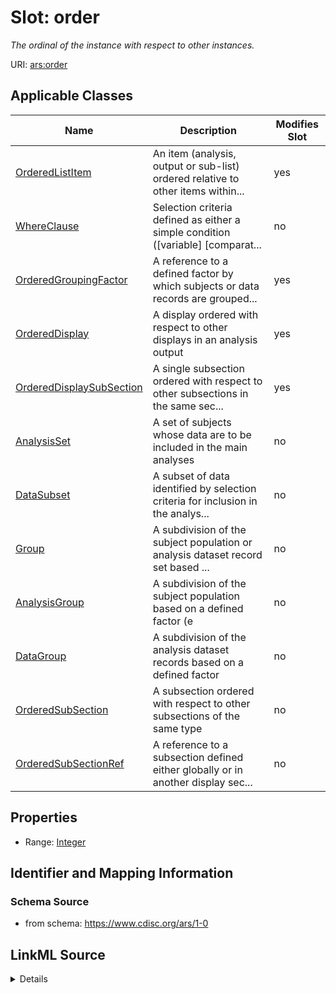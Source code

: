 # Slot: order


_The ordinal of the instance with respect to other instances._



URI: [ars:order](https://www.cdisc.org/ars/1-0/order)



<!-- no inheritance hierarchy -->




## Applicable Classes

| Name | Description | Modifies Slot |
| --- | --- | --- |
[OrderedListItem](OrderedListItem.md) | An item (analysis, output or sub-list) ordered relative to other items within... |  yes  |
[WhereClause](WhereClause.md) | Selection criteria defined as either a simple condition ([variable] [comparat... |  no  |
[OrderedGroupingFactor](OrderedGroupingFactor.md) | A reference to a defined factor by which subjects or data records are grouped... |  yes  |
[OrderedDisplay](OrderedDisplay.md) | A display ordered with respect to other displays in an analysis output |  yes  |
[OrderedDisplaySubSection](OrderedDisplaySubSection.md) | A single subsection ordered with respect to other subsections in the same sec... |  yes  |
[AnalysisSet](AnalysisSet.md) | A set of subjects whose data are to be included in the main analyses |  no  |
[DataSubset](DataSubset.md) | A subset of data identified by selection criteria for inclusion in the analys... |  no  |
[Group](Group.md) | A subdivision of the subject population or analysis dataset record set based ... |  no  |
[AnalysisGroup](AnalysisGroup.md) | A subdivision of the subject population based on a defined factor (e |  no  |
[DataGroup](DataGroup.md) | A subdivision of the analysis dataset records based on a defined factor |  no  |
[OrderedSubSection](OrderedSubSection.md) | A subsection ordered with respect to other subsections of the same type |  no  |
[OrderedSubSectionRef](OrderedSubSectionRef.md) | A reference to a subsection defined either globally or in another display sec... |  no  |







## Properties

* Range: [Integer](Integer.md)





## Identifier and Mapping Information







### Schema Source


* from schema: https://www.cdisc.org/ars/1-0




## LinkML Source

<details>
```yaml
name: order
description: The ordinal of the instance with respect to other instances.
from_schema: https://www.cdisc.org/ars/1-0
rank: 1000
alias: order
domain_of:
- OrderedListItem
- WhereClause
- OrderedGroupingFactor
- OrderedDisplay
- OrderedDisplaySubSection
range: integer

```
</details>